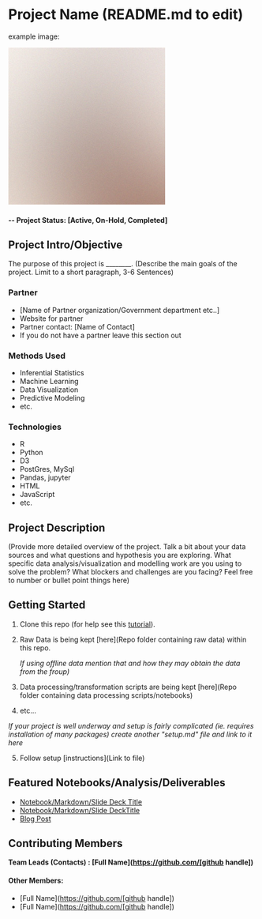 # Project Name (README.md to edit)

example image:


![alternative text](/template_project_layout/reports/img/pic01.jpg)


#### -- Project Status: [Active, On-Hold, Completed]

## Project Intro/Objective
The purpose of this project is ________. (Describe the main goals of the project. Limit to a short paragraph, 3-6 Sentences)

### Partner
* [Name of Partner organization/Government department etc..]
* Website for partner
* Partner contact: [Name of Contact]
* If you do not have a partner leave this section out

### Methods Used
* Inferential Statistics
* Machine Learning
* Data Visualization
* Predictive Modeling
* etc.

### Technologies
* R
* Python
* D3
* PostGres, MySql
* Pandas, jupyter
* HTML
* JavaScript
* etc.

## Project Description
(Provide more detailed overview of the project.
Talk a bit about your data sources and what questions and hypothesis you are exploring.
What specific data analysis/visualization and modelling work are you using to solve the
problem? What blockers and challenges are you facing?
Feel free to number or bullet point things here)

## Getting Started

1. Clone this repo (for help see this [tutorial](https://help.github.com/articles/cloning-a-repository/)).
2. Raw Data is being kept [here](Repo folder containing raw data) within this repo.

    *If using offline data mention that and how they may obtain the data from the froup)*

3. Data processing/transformation scripts are being kept [here](Repo folder containing data processing scripts/notebooks)
4. etc...

*If your project is well underway and setup is fairly complicated (ie. requires installation of many packages)
create another "setup.md" file and link to it here*

5. Follow setup [instructions](Link to file)

## Featured Notebooks/Analysis/Deliverables
* [Notebook/Markdown/Slide Deck Title](link)
* [Notebook/Markdown/Slide DeckTitle](link)
* [Blog Post](link)


## Contributing Members

**Team Leads (Contacts) : [Full Name](https://github.com/[github handle])**

#### Other Members:

 - [Full Name](https://github.com/[github handle])
 - [Full Name](https://github.com/[github handle])
